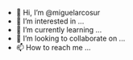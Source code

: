 - 👋 Hi, I’m @miguelarcosur
- 👀 I’m interested in ...
- 🌱 I’m currently learning ...
- 💞️ I’m looking to collaborate on ...
- 📫 How to reach me ...

<!---
miguelarcosur/miguelarcosur is a ✨ special ✨ repository because its `README.md` (this file) appears on your GitHub profile.
You can click the Preview link to take a look at your changes.
--->
